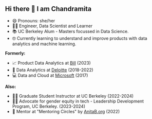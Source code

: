 ## Hi there 👋 I am Chandramita

- 😄 Pronouns: she/her
- 👩‍💻 Engineer, Data Scientist and Learner
- 📚 UC Berkeley Alum - Masters focussed in Data Science.
- 🤓 Currently learning to understand and improve products with data analytics and machine learning.

<b>Formerly:</b> 
- 📈 Product Data Analytics at [Bill](https://www.bill.com/about-us) (2023)
- 💼 Data Analytics at [Deloitte](https://www2.deloitte.com/us/en.html) (2018-2022)
- 💻 Data and Cloud at [Microsoft](https://www.microsoft.com/en-us/) (2017)

<b>Also:</b>
- 👩‍🏫 Graduate Student Instructor at UC Berkeley (2022-2024)
- 🏳️‍🌈 Advocate for gender equity in tech - Leadership Development Program, UC Berkeley. (2023-2024)
- 🎯 Mentor at "Mentoring Circles" by [AnitaB.org](https://membership.anitab.org/page/Mentorship) (2022)
<!--
**chandramitadutta/chandramitadutta** is a ✨ _special_ ✨ repository because its `README.md` (this file) appears on your GitHub profile.

Here are some ideas to get you started:

- 🔭 I’m currently working on ...
- 🌱 I’m currently learning ...
- 👯 I’m looking to collaborate on ...
- 🤔 I’m looking for help with ...
- 💬 Ask me about ...
- 📫 How to reach me: ...
- 😄 Pronouns: she/her
- ⚡ Fun fact: ...
-->
